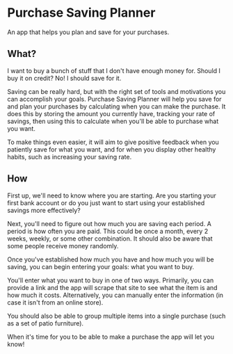 # Purchase Saving Planner

An app that helps you plan and save for your purchases.

## What?

I want to buy a bunch of stuff that I don't have enough money for. Should I buy it on credit? No! I should save for it. 

Saving can be really hard, but with the right set of tools and motivations you can accomplish your goals. Purchase Saving Planner will help you save for and plan your purchases by calculating when you can make the purchase. It does this by storing the amount you currently have, tracking your rate of savings, then using this to calculate when you'll be able to purchase what you want.

To make things even easier, it will aim to give positive feedback when you patiently save for what you want, and for when you display other healthy habits, such as increasing your saving rate.

## How

First up, we'll need to know where you are starting. Are you starting your first bank account or do you just want to start using your established savings more effectively?

Next, you'll need to figure out how much you are saving each period. A period is how often you are paid. This could be once a month, every 2 weeks, weekly, or some other combination. It should also be aware that some people receive money randomly. 

Once you've established how much you have and how much you will be saving, you can begin entering your goals: what you want to buy.

You'll enter what you want to buy in one of two ways. Primarily, you can provide a link and the app will scrape that site to see what the item is and how much it costs. Alternatively, you can manually enter the information (in case it isn't from an online store). 

You should also be able to group multiple items into a single purchase (such as a set of patio furniture).

When it's time for you to be able to make a purchase the app will let you know! 
